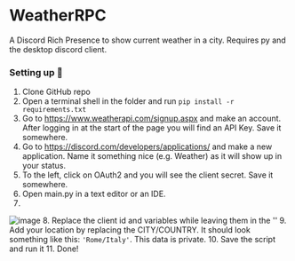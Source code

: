 # WeatherRPC
A Discord Rich Presence to show current weather in a city. Requires py and the desktop discord client.
### Setting up 🔧
1. Clone GitHub repo
2. Open a terminal shell in the folder and run `pip install -r requirements.txt`
3. Go to https://www.weatherapi.com/signup.aspx and make an account. After logging in at the start of the page you will find an API Key. Save it somewhere.
4. Go to https://discord.com/developers/applications/ and make a new application. Name it something nice (e.g. Weather) as it will show up in your status.
5. To the left, click on OAuth2 and you will see the client secret. Save it somewhere.
6. Open main.py in a text editor or an IDE.
7. 
![image](https://github.com/MakerOfMoon/WeatherRPC/assets/99389504/9336db55-97b9-4001-b25e-4fec5a4eab2b)
8. Replace the client id and variables while leaving them in the ''
9. Add your location by replacing the CITY/COUNTRY. It should look something like this: `'Rome/Italy'`. This data is private.
10. Save the script and run it
11. Done!
